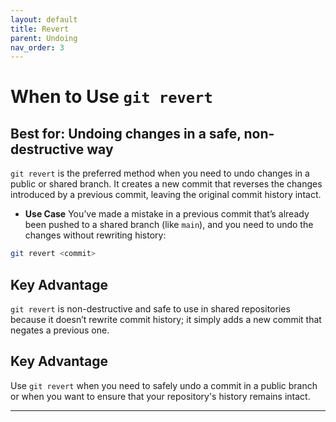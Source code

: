 ```yaml
---
layout: default
title: Revert
parent: Undoing
nav_order: 3
---
```


# When to Use `git revert`

## Best for: Undoing changes in a safe, non-destructive way

`git revert` is the preferred method when you need to undo changes in a public or shared branch. It creates a new commit that reverses the changes introduced by a previous commit, leaving the original commit history intact.

- **Use Case** 
  You’ve made a mistake in a previous commit that’s already been pushed to a shared branch (like `main`), and you need to undo the changes without rewriting history:
```bash
git revert <commit>
```
## Key Advantage 

`git revert` is non-destructive and safe to use in shared repositories because it doesn’t rewrite commit history; it simply adds a new commit that negates a previous one.

## Key Advantage 

Use `git revert` when you need to safely undo a commit in a public branch or when you want to ensure that your repository's history remains intact.

---